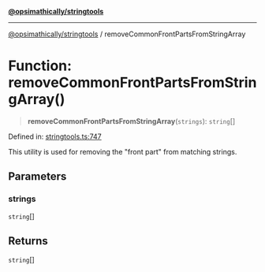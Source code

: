 [**@opsimathically/stringtools**](../README.md)

***

[@opsimathically/stringtools](../README.md) / removeCommonFrontPartsFromStringArray

# Function: removeCommonFrontPartsFromStringArray()

> **removeCommonFrontPartsFromStringArray**(`strings`): `string`[]

Defined in: [stringtools.ts:747](https://github.com/opsimathically/stringtools/blob/19be7bae03961147b0747304375997adca8ccd4a/src/stringtools.ts#L747)

This utility is used for removing the "front part" from matching strings.

## Parameters

### strings

`string`[]

## Returns

`string`[]

